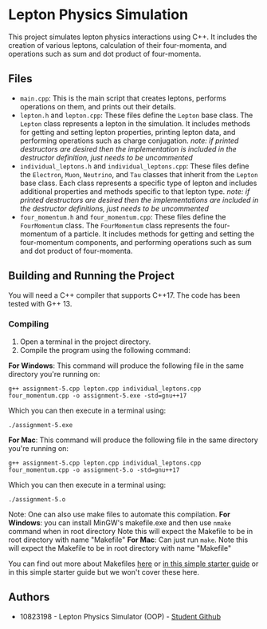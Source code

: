 # Lepton Physics Simulation

This project simulates lepton physics interactions using C++. It includes the creation of various leptons, calculation of their four-momenta, and operations such as sum and dot product of four-momenta.

## Files

- `main.cpp`: This is the main script that creates leptons, performs operations on them, and prints out their details.
- `lepton.h` and `lepton.cpp`: These files define the `Lepton` base class. The `Lepton` class represents a lepton in the simulation. It includes methods for getting and setting lepton properties, printing lepton data, and performing operations such as charge conjugation.
*note: if printed destructors are desired then the implementation is included in the destructor definition, just needs to be uncommented*
- `individual_leptons.h` and `individual_leptons.cpp`: These files define the `Electron`, `Muon`, `Neutrino`, and `Tau` classes that inherit from the `Lepton` base class. Each class represents a specific type of lepton and includes additional properties and methods specific to that lepton type.
*note: if printed destructors are desired then the implementations are included in the destructor definitions, just needs to be uncommented*
- `four_momentum.h` and `four_momentum.cpp`: These files define the `FourMomentum` class. The `FourMomentum` class represents the four-momentum of a particle. It includes methods for getting and setting the four-momentum components, and performing operations such as sum and dot product of four-momenta.

## Building and Running the Project

You will need a C++ compiler that supports C++17. The code has been tested with G++ 13.

### Compiling

1. Open a terminal in the project directory.
2. Compile the program using the following command:

**For Windows**: This command will produce the following file in the same directory you're running on:

`g++ assignment-5.cpp lepton.cpp individual_leptons.cpp four_momentum.cpp -o assignment-5.exe -std=gnu++17`

Which you can then execute in a terminal using:

`./assignment-5.exe`

**For Mac**: This command will produce the following file in the same directory you're running on:

`g++ assignment-5.cpp lepton.cpp individual_leptons.cpp four_momentum.cpp -o assignment-5.o -std=gnu++17`

Which you can then execute in a terminal using:

`./assignment-5.o`

Note: One can also use make files to automate this compilation.
**For Windows**: you can install MinGW's makefile.exe and then use `nmake` command when in root directory
Note this will expect the Makefile to be in root directory with name "Makefile"
**For Mac**: Can just run `make`.
Note this will expect the Makefile to be in root directory with name "Makefile"

You can find out more about Makefiles [here](https://www.gnu.org/software/make/manual/html_node/Introduction.html) or [in this simple starter guide](https://www.cs.colby.edu/maxwell/courses/tutorials/maketutor/) or in this simple starter guide but we won't cover these here.

## Authors

* 10823198 - Lepton Physics Simulator (OOP) - [Student Github](https://github.com/VadanKhan)